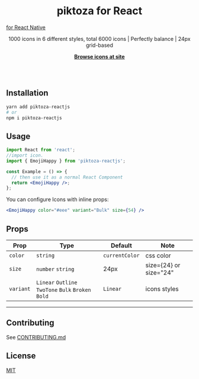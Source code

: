 <h1 align="center">piktoza for React</h1>

<a href="https://www.npmjs.com/package/piktoza-react-nativejs">for React Native</a>

<p align="center">
  1000 icons in 6 different styles, total 6000 icons | 
Perfectly balance | 
24px grid-based
<p>

<p align="center">
  <a href="https://piktoza.pages.dev/"><strong>Browse icons at site</strong></a>
</p>
<br>
<br>

## Installation

```bash
yarn add piktoza-reactjs
# or
npm i piktoza-reactjs
```

## Usage

```jsx
import React from 'react';
//import icon.
import { EmojiHappy } from 'piktoza-reactjs';

const Example = () => {
  // then use it as a normal React Component
  return <EmojiHappy />;
};
```

You can configure Icons with inline props:

```jsx
<EmojiHappy color="#eee" variant="Bulk" size={54} />
```

## Props

| Prop      | Type                                                | Default        | Note                   |
| --------- | --------------------------------------------------- | -------------- | ---------------------- |
| `color`   | `string`                                            | `currentColor` | css color              |
| `size`    | `number` `string`                                   | 24px           | size={24} or size="24" |
| `variant` | `Linear` `Outline` `TwoTone` `Bulk` `Broken` `Bold` | `Linear`       | icons styles           |

---

## Contributing

See
<a href="https://github.com/rendinjast/piktoza-react/blob/main/CONTRIBUTING.md">CONTRIBUTING.md</a>

## License

<a href="https://github.com/rendinjast/piktoza-react/blob/main/LICENSE">MIT</a>
